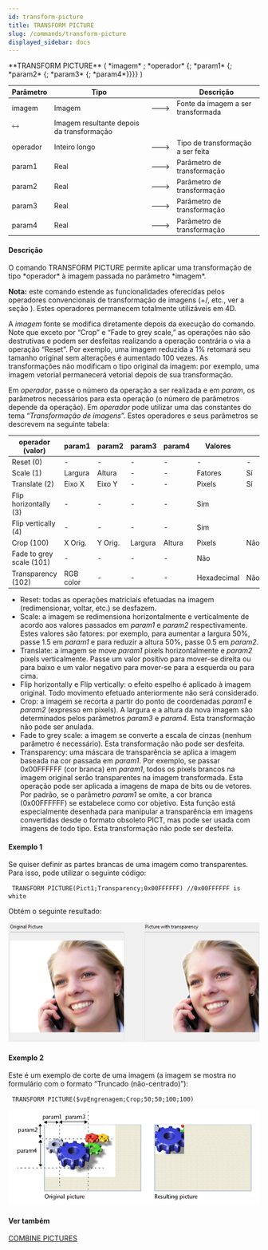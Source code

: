 ```yaml
---
id: transform-picture
title: TRANSFORM PICTURE
slug: /commands/transform-picture
displayed_sidebar: docs
---
```


<!--REF #_command_.TRANSFORM PICTURE.Syntax-->**TRANSFORM PICTURE** ( *imagem* ; *operador* {; *param1* {; *param2* {; *param3* {; *param4*}}}} )<!-- END REF-->
<!--REF #_command_.TRANSFORM PICTURE.Params-->
| Parâmetro | Tipo |  | Descrição |
| --- | --- | --- | --- |
| imagem | Imagem | &#x1F852; | Fonte da imagem a ser transformada |
| &#x1F858; | Imagem resultante depois da transformação |
| operador | Inteiro longo | &#x1F852; | Tipo de transformação a ser feita |
| param1 | Real | &#x1F852; | Parâmetro de transformação |
| param2 | Real | &#x1F852; | Parâmetro de transformação |
| param3 | Real | &#x1F852; | Parâmetro de transformação |
| param4 | Real | &#x1F852; | Parâmetro de transformação |

<!-- END REF-->

#### Descrição 

<!--REF #_command_.TRANSFORM PICTURE.Summary-->O comando TRANSFORM PICTURE permite aplicar uma transformação de tipo *operador* à imagem passada no parâmetro *imagem*.<!-- END REF-->

**Nota:** este comando estende as funcionalidades oferecidas pelos operadores convencionais de transformação de imagens (+/, etc., ver a seção ). Estes operadores permanecem totalmente utilizáveis em 4D.  
  
A *imagem* fonte se modifica diretamente depois da execução do comando. Note que exceto por “Crop” e “Fade to grey scale,” as operações não são destrutivas e podem ser desfeitas realizando a operação contrária o via a operação “Reset”. Por exemplo, uma imagem reduzida a 1% retomará seu tamanho original sem alterações é aumentado 100 vezes. As transformações não modificam o tipo original da imagem: por exemplo, uma imagem vetorial permanecerá vetorial depois de sua transformação.

Em *operador*, passe o número da operação a ser realizada e em *param*, os parâmetros necessários para esta operação (o número de parâmetros depende da operação). Em *operador* pode utilizar uma das constantes do tema “*Transformação de imagens*”. Estes operadores e seus parâmetros se descrevem na seguinte tabela:

| **operador (valor)**     | **param1** | **param2** | **param3** | **param4** | **Valores** |     |
| ------------------------ | ---------- | ---------- | ---------- | ---------- | ----------- | --- |
| Reset (0)                | \-         | \-         | \-         | \-         | \-          | \-  |
| Scale (1)                | Largura    | Altura     | \-         | \-         | Fatores     | Sí  |
| Translate (2)            | Eixo X     | Eixo Y     | \-         | \-         | Pixels      | Sí  |
| Flip horizontally (3)    | \-         | \-         | \-         | \-         | Sim         |     |
| Flip vertically (4)      | \-         | \-         | \-         | \-         | Sim         |     |
| Crop (100)               | X Orig.    | Y Orig.    | Largura    | Altura     | Pixels      | Não |
| Fade to grey scale (101) | \-         | \-         | \-         | \-         | Não         |     |
| Transparency (102)       | RGB color  | \-         | \-         | \-         | Hexadecimal | Não |
  
  
* Reset: todas as operações matriciais efetuadas na imagem (redimensionar, voltar, etc.) se desfazem.
* Scale: a imagem se redimensiona horizontalmente e verticalmente de acordo aos valores passados em *param1* e *param2* respectivamente. Estes valores são fatores: por exemplo, para aumentar a largura 50%, passe 1.5 em *param1* e para reduzir a altura 50%, passe 0.5 em *param2*.
* Translate: a imagem se move *param1* pixels horizontalmente e *param2* pixels verticalmente. Passe um valor positivo para mover-se direita ou para baixo e um valor negativo para mover-se para a esquerda ou para cima.
* Flip horizontally e Flip vertically: o efeito espelho é aplicado à imagem original. Todo movimento efetuado anteriormente não será considerado.
* Crop: a imagem se recorta a partir do ponto de coordenadas *param1* e *param2* (expresso em pixels). A largura e a altura da nova imagem são determinados pelos parâmetros *param3* e *param4*. Esta transformação não pode ser anulada.
* Fade to grey scale: a imagem se converte a escala de cinzas (nenhum parâmetro é necessário). Esta transformação não pode ser desfeita.
* Transparency: uma máscara de transparência se aplica a imagem baseada na cor passada em *param1*. Por exemplo, se passar 0x00FFFFFF (cor branca) em *param1*, todos os pixels brancos na imagem original serão transparentes na imagem transformada. Esta operação pode ser aplicada a imagens de mapa de bits ou de vetores. Por padrão, se o parâmetro *param1* se omite, a cor branca (0x00FFFFFF) se estabelece como cor objetivo. Esta função está especialmente desenhada para manipular a transparência em imagens convertidas desde o formato obsoleto PICT, mas pode ser usada com imagens de todo tipo. Esta transformação não pode ser desfeita.

#### Exemplo 1 

Se quiser definir as partes brancas de uma imagem como transparentes. Para isso, pode utilizar o seguinte código:

```4d
 TRANSFORM PICTURE(Pict1;Transparency;0x00FFFFFF) //0x00FFFFFF is white
```

Obtém o seguinte resultado:

![](../assets/en/commands/pict1359750.EN.png)

#### Exemplo 2 

Este é um exemplo de corte de uma imagem (a imagem se mostra no formulário com o formato “Truncado (não-centrado)”): 

```4d
 TRANSFORM PICTURE($vpEngrenagem;Crop;50;50;100;100)
```

![](../assets/en/commands/pict28288.EN.png)

#### Ver também 

[COMBINE PICTURES](combine-pictures.md)  